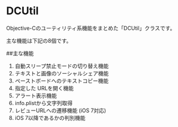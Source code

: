 DCUtil
====================

Objective-Cのユーティリティ系機能をまとめた「DCUtil」クラスです。

主な機能は下記の8個です。

##主な機能

1. 自動スリープ禁止モードの切り替え機能
2. テキストと画像のソーシャルシェア機能
3. ペーストボードへのテキストコピー機能
4. 指定した URLを開く機能
5. アラート表示機能
6. info.plistから文字列取得
7. レビューURLへの遷移機能 (iOS 7対応)
8. iOS 7以降であるかの判別機能
